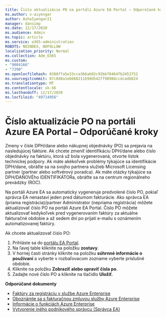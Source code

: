 ```yaml
---
title: Číslo aktualizácie PO na portáli Azure EA Portal – Odporúčané kroky
ms.author: v-aiyengar
author: AshaIyengar21
manager: dansimp
ms.date: 12/17/2020
ms.audience: Admin
ms.topic: article
ms.service: o365-administration
ROBOTS: NOINDEX, NOFOLLOW
localization_priority: Normal
ms.collection: Adm_O365
ms.custom:
- "9004166"
- "7290"
ms.openlocfilehash: 0388ffa5e33cca366ab02c93bb70464fb2453752
ms.sourcegitcommit: 87c8d0a1e6668211b9dd5427f98984ccdcadb02d
ms.translationtype: MT
ms.contentlocale: sk-SK
ms.lasthandoff: 12/17/2020
ms.locfileid: "49714956"
---
```

# <a name="update-po-number-in-azure-ea-portal---recommended-steps"></a>Číslo aktualizácie PO na portáli Azure EA Portal – Odporúčané kroky

Zmeny v čísle DPH/dane alebo nákupnej objednávky (PO) sa prejavia na nasledujúcej faktúre. Ak chcete zmeniť identifikáciu DPH/dane alebo číslo objednávky na faktúru, ktorá už bola vygenerovaná, otvorte lístok technickej podpory. Ak máte akékoľvek problémy týkajúce sa identifikácie DPH/dane, obráťte sa na svojho partnera služieb Microsoft Licensing partner (partner alebo softvérový poradca). Ak máte otázky týkajúce sa DPH/DAŇOVÉho IDENTIFIKÁTORa, obráťte sa na centrum regionálneho prevádzky (ROC). 

Na portáli Azure EA sa automaticky vygeneruje predvolené číslo PO, pokiaľ správca EA nenastaví jeden pred dátumom fakturácie. Ako správca EA (priama registrácia)/partner Administrator (nepriama registrácia) môžete aktualizovať číslo PO na portáli Azure EA Portal. Číslo PO môžete aktualizovať kedykoľvek pred vygenerovaním faktúry za aktuálne fakturačné obdobie a až sedem dní po prijatí e-mailu s oznámením automatizovanej faktúry.    

Ak chcete aktualizovať číslo PO:

1. Prihláste sa do [portálu EA Portal](https://ea.azure.com/).
1. Na ľavej table kliknite na položku **zostavy**.
1. V hornej časti stránky kliknite na položku **súhrnné informácie o používaní** a vyberte v rozbaľovacom zozname vyberte príslušné obdobie.
1. Kliknite na položku **Zobraziť alebo upraviť čísla po**.
1. Zadajte nové číslo PO a kliknite na tlačidlo **Uložiť**.

**Odporúčané dokumenty** 

- [Faktúry za registráciu v službe Azure Enterprise](https://docs.microsoft.com/azure/billing/billing-ea-portal-enrollment-invoices) 
- [Oboznámte sa s fakturačnou zmluvou služby Azure Enterprise](https://docs.microsoft.com/azure/billing/billing-understand-your-bill-ea)  
- [Informácie o funkciách Azure Enterprise](https://docs.microsoft.com/azure/billing/billing-understand-your-bill-ea) 
- [Vytvorenie iného podnikového správcu (Správca EA)](https://docs.microsoft.com/azure/cost-management-billing/manage/ea-portal-administration#create-another-enterprise-administrator) 
